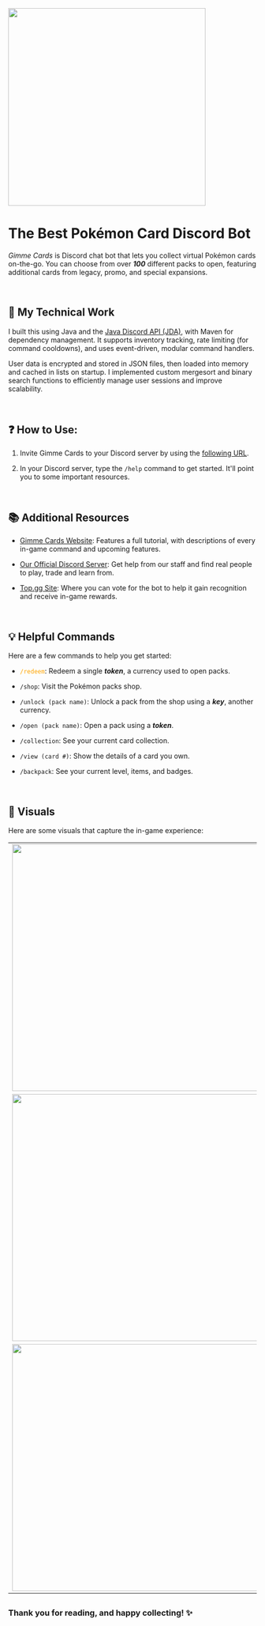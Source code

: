 <img src="https://www.gimmecards.ca/images/logo2.png" style="width:400px">

# The Best Pokémon Card Discord Bot

*Gimme Cards* is Discord chat bot that lets you collect virtual Pokémon cards on-the-go. You can choose from over ***100*** different packs to open, featuring additional cards from legacy, promo, and special expansions.

<br>

## 🔧 My Technical Work

I built this using Java and the [Java Discord API (JDA)](https://jda.wiki/introduction/jda/), with Maven for dependency management. It supports inventory tracking, rate limiting (for command cooldowns), and uses event-driven, modular command handlers.

User data is encrypted and stored in JSON files, then loaded into memory and cached in lists on startup. I implemented custom mergesort and binary search functions to efficiently manage user sessions and improve scalability.

<br>

## ❓ How to Use:

1. Invite Gimme Cards to your Discord server by using the [following URL](https://discord.com/oauth2/authorize?client_id=814025499381727232&permissions=0&scope=bot%20applications.commands).

2. In your Discord server, type the `/help` command to get started. It'll point you to some important resources.

<br>

## 📚 Additional Resources

- [Gimme Cards Website](https://www.gimmecards.ca/): Features a full tutorial, with descriptions of every in-game command and upcoming features.

- [Our Official Discord Server](https://discord.com/invite/wmVvK2cyzM): Get help from our staff and find real people to play, trade and learn from.

- [Top.gg Site](https://top.gg/bot/814025499381727232): Where you can vote for the bot to help it gain recognition and receive in-game rewards.

<br>

## 💡 Helpful Commands

Here are a few commands to help you get started:

- <span style="color:orange">`/redeem`</span>: Redeem a single ***token***, a currency used to open packs.

- `/shop`: Visit the Pokémon packs shop.

- `/unlock (pack name)`: Unlock a pack from the shop using a ***key***, another currency.

- `/open (pack name)`: Open a pack using a ***token***.

- `/collection`: See your current card collection.

- `/view (card #)`: Show the details of a card you own.

- `/backpack`: See your current level, items, and badges.

<br>

## 🌟 Visuals

Here are some visuals that capture the in-game experience:

<table>
    <tr>
        <td><img src="https://waynewang.netlify.app/images/gimmecards/gimmecards-backpack.png" width="500"></td>    
        <td><img src="https://waynewang.netlify.app/images/gimmecards/gimmecards-collection.png" width="500"></td>
    </tr>
    <tr>
        <td><img src="https://waynewang.netlify.app/images/gimmecards/gimmecards-open.png" width="500"></td>
        <td><img src="https://waynewang.netlify.app/images/gimmecards/gimmecards-minigame.png" width="500"></td>
    </tr>
    <tr>
        <td><img src="https://waynewang.netlify.app/images/gimmecards/gimmecards-market.png" width="500"></td>
        <td><img src="https://waynewang.netlify.app/images/gimmecards/gimmecards-trade.png" width="500"></td>
    </tr>
</table>

##
### Thank you for reading, and happy collecting! ✨